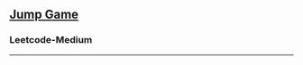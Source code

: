 <h2><a href="https://leetcode.com/problems/jump-game/">Jump Game
</a></h2><h3>Leetcode-Medium</h3><hr>
